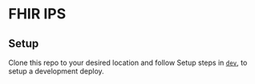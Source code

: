 # FHIR IPS

## Setup
Clone this repo to your desired location and follow Setup steps in [`dev`](./dev/README.md), to setup a development deploy.
